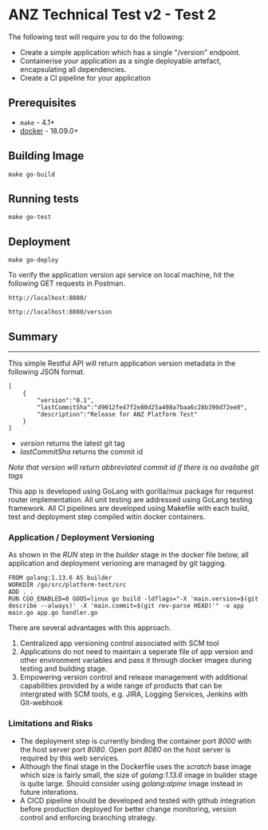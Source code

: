 # ANZ Technical Test v2 - Test 2

The following test will require you to do the following:

- Create a simple application which has a single "/version" endpoint.
- Containerise your application as a single deployable artefact, encapsulating all dependencies. 
- Create a CI pipeline for your application

## Prerequisites

- `make` - 4.1+
- [docker](https://docs.docker.com/install/) - 18.09.0+

## Building Image
```
make go-build
```
## Running tests
```
make go-test
```
## Deployment
```
make go-deploy
```
To verify the application version api service on local machine, hit the following GET requests in Postman.
```
http://localhost:8080/
```
```
http://localhost:8080/version
```
## Summary

-----
This simple Restful API will return application version metadata in the following JSON format.
```
[
    {
        "version":"0.1",
        "lastCommitSha":"d9012fe47f2e80d25a408a7baa6c28b390d72ee0",
        "description":"Release for ANZ Platform Test"
    }
]
```
- *version* returns the latest git tag
- *lastCommitSha* returns the commit id

*Note that version will return abbreviated commit id if there is no availabe git tags*

This app is developed using GoLang with gorilla/mux package for requrest router implementation. All unit testing are addressed using GoLang testing framework. All CI pipelines are developed using Makefile with each build, test and deployment step compiled witin docker containers.

### Application / Deployment Versioning
As shown in the *RUN* step in the *builder* stage in the docker file below, all application and deployment verioning are managed by git tagging. 
```
FROM golang:1.13.6 AS builder
WORKDIR /go/src/platform-test/src
ADD . .
RUN CGO_ENABLED=0 GOOS=linux go build -ldflags="-X 'main.version=$(git describe --always)' -X 'main.commit=$(git rev-parse HEAD)'" -o app main.go app.go handler.go
```
There are several advantages with this approach.
1. Centralized app versioning control associated with SCM tool
2. Applications do not need to maintain a seperate file of app version and other environment variables and pass it through docker images during testing and building stage.
3. Empowering version control and release management with additional capabilities provided by a wide range of products that can be intergrated with SCM tools, e.g. JIRA, Logging Services, Jenkins with Git-webhook

### Limitations and Risks
- The deployment step is currently binding the container port *8000* with the host server port *8080*. Open port *8080* on the host server is required by this web services.
- Although the final stage in the Dockerfile uses the *scratch* base image which size is fairly small, the size of *golang:1.13.6* image in builder stage is quite large. Should consider using *golang:alpine* image instead in future interations.
- A CICD pipeline should be developed and tested with github integration before production deployed for better change monitoring, version control and enforcing branching strategy.
